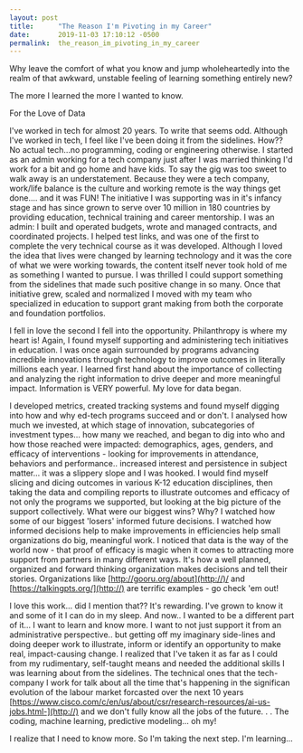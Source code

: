 ```yaml
---
layout: post
title:      "The Reason I'm Pivoting in my Career"
date:       2019-11-03 17:10:12 -0500
permalink:  the_reason_im_pivoting_in_my_career
---
```


Why leave the comfort of what you know and jump wholeheartedly into the realm of  that awkward, unstable feeling of learning something entirely new?

The more I learned the more I wanted to know.

For the Love of Data

I've worked in tech for almost 20 years.  To write that seems odd.  Although I've worked in tech, I feel like I've been doing it from the sidelines.  How?? No actual tech...no programming, coding or engineering otherwise.  I started as an admin working for a tech company just after I was married thinking I'd work for a bit and go home and have kids. To say the gig was too sweet to walk away is an understatement.  Because they were a tech company, work/life balance is the culture and working remote is the way things get done.... and it was FUN!  The initiative I was supporting was in it's infancy stage and has since grown to serve over 10 million in 180 countries by providing education, technical training and career mentorship.    I was an admin: I built and operated budgets, wrote and managed contracts, and coordinated projects.  I helped test links, and was one of the first to complete the very technical course as it was developed.  Although I loved the idea that lives were changed by learning technology and it was the core of what we were working towards, the content itself never took hold of me as something I wanted to pursue.  I was thrilled I could support something from the sidelines that made such positive change in so many.  Once that initiative grew, scaled and normalized I moved with my team who specialized in education to support grant making from both the corporate and foundation portfolios.  

I fell in love the second I fell into the opportunity. Philanthropy is where my heart is!  Again, I found myself supporting and administering tech initiatives in education. I was once again surrounded by programs advancing incredible innovations through technology to improve outcomes in literally millions each year. I learned first hand about the importance of collecting and analyzing the right information to drive deeper and more meaningful impact.  Information is VERY powerful. My love for data began.

I developed metrics, created tracking systems and found myself digging into how and why ed-tech programs succeed and or don't.  I analysed how much we invested,  at which stage of innovation, subcategories of investment types...  how many we reached, and began to dig into who and how those reached were impacted: demographics, ages, genders, and efficacy of interventions - looking for improvements in attendance, behaviors and performance.. increased interest and persistence in subject matter... it was a slippery slope and I was hooked.   I would find myself slicing and dicing outcomes in various K-12 education disciplines, then taking the data and compiling reports to illustrate outcomes and efficacy of not only the programs we supported, but looking at the big picture of the support collectively.  What were our biggest wins? Why? I watched how some of our biggest 'losers' informed future decisions.  I watched how informed decisions help to make improvements in efficiencies help small organizations do big, meaningful work.  I noticed that data is the way of the world now - that proof of efficacy is magic when it comes to attracting more support from partners in many different ways.   It's how a well planned, organized and forward thinking organization makes decisions and tell their stories.  Organizations like [http://gooru.org/about](http://)/ and  [https://talkingpts.org/](http://) are terrific examples - go check 'em out!

I love this work... did I mention that?? It's rewarding. I've grown to know it and some of it I can do in my sleep.  And now.. I wanted to be a different part of it... I want to learn and know more.  I want to not just support it from an administrative perspective.. but getting off my imaginary side-lines and doing deeper work to illustrate, inform or identify an opportunity to make real, impact-causing change.  I realized that I've taken it as far as I could from my rudimentary, self-taught means and needed the additional skills I was learning about from the sidelines.  The technical ones that the tech-company I work for talk about all the time  that's happening in the significan evolution of the labour market forcasted over the next 10 years [https://www.cisco.com/c/en/us/about/csr/research-resources/ai-us-jobs.html-](http://) and we don't fully know all the jobs of the future. . . The coding, machine learning, predictive modeling... oh my!

I realize that I need to know more.  So I'm taking the next step.  I'm learning... 


